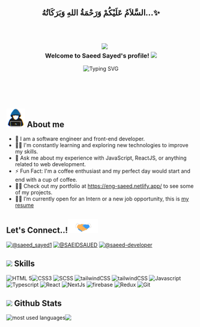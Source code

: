 <div align='center'>

## <b>السَّلاَمُ عَلَيْكُمْ وَرَحْمَةُ اللهِ وَبَرَكَاتُهُ...✨</b>

</div>
<br/>
<br/>
<br/>
<img width="250" align="right" src="https://c.tenor.com/_DOBjnGspYAAAAAM/code-coding.gif">

<h3 align="center">
  Welcome to Saeed Sayed's profile!
  <img src="https://media.giphy.com/media/hvRJCLFzcasrR4ia7z/giphy.gif" width="28">
</h3>

<!-- Typing SVG by DenverCoder1 - https://github.com/DenverCoder1/readme-typing-svg -->
<p align="center">
<img src="https://readme-typing-svg.herokuapp.com?font=Fira+Code&size=28&duration=3000&pause=500&color=9818F7&random=false&width=435&lines=Always+learn+new+things;Front-end+web+developer" alt="Typing SVG" />

<br/>
<br/>
<br/>
<br/>
<br/>

## <picture><img src = "https://github.com/0xAbdulKhalid/0xAbdulKhalid/raw/main/assets/mdImages/about_me.gif" width = 50px></picture> **About me**

- 🏢 I am a software engineer and front-end developer.
- 👨‍💻 I'm constantly learning and exploring new technologies to improve my skills.
- 💬 Ask me about my experience with JavaScript, ReactJS, or anything related to web development.
- ⚡ Fun Fact: I'm a coffee enthusiast and my perfect day would start and end with a cup of coffee.
- 👨‍💻 Check out my portfolio at https://eng-saeed.netlify.app/ to see some of my projects.
- 👨‍💻 I’m currently open for an Intern or a new job opportunity, this is [my resume](https://drive.google.com/file/d/1ujH16EfTnt5i3eW8hp0HWl5FglQXB2HF/view?usp=sharing)


## <b> Let's Connect..!</b><img src="https://github.com/0xAbdulKhalid/0xAbdulKhalid/raw/main/assets/mdImages/handshake.gif" width ="80">

[![@saeed_sayed1](https://img.icons8.com/fluency/48/000000/instagram-new.png "@saeed_sayed1")](https://www.instagram.com/saeed_sayed1/)
[![@SAEIDSAUED](https://img.icons8.com/fluency/48/000000/facebook.png "@SAEIDSAUED")](https://www.facebook.com/SAEIDSAUED)
[![@saeed-developer](https://img.icons8.com/fluency/48/000000/linkedin.png "@saeed-developer")](https://linkedin.com/in/saeed-developer)

<!--<a href="https://www.buymeacoffee.com/yousefdergham" target="_blank"><img src="https://cdn.buymeacoffee.com/buttons/v2/lato-orange.png" alt="Buy Me A Coffee" style="height: 50px !important;width: 174px !important;box-shadow: 0px 3px 2px 0px rgba(190, 190, 190, 0.5) !important;-webkit-box-shadow: 0px 3px 2px 0px rgba(190, 190, 190, 0.5) !important;" ></a>-->

## <img src="https://media2.giphy.com/media/QssGEmpkyEOhBCb7e1/giphy.gif?cid=ecf05e47a0n3gi1bfqntqmob8g9aid1oyj2wr3ds3mg700bl&rid=giphy.gif" width ="25"><b> Skills</b>

<img src="https://img.icons8.com/color/48/000000/html-5--v1.png" title="HTML 5"/><img src="https://img.icons8.com/color/48/000000/css3.png" title="CSS3"/> 
<img src="https://img.icons8.com/color/48/000000/sass.png" title="SCSS"/>
<img src="https://img.icons8.com/color/48/000000/tailwindcss.png" title="tailwindCSS"/>
<img src="https://img.icons8.com/color/48/000000/bootstrap.png" title="tailwindCSS"/>
<img src="https://img.icons8.com/color/48/000000/javascript--v1.png" title="Javascript"/>
<img src="https://img.icons8.com/color/48/000000/typescript--v1.png" title="Typescript"/>
<img src="https://img.icons8.com/office/48/000000/react.png" title="React"/> 
<img src="https://img.icons8.com/color/48/000000/nextjs.png" title="NextJs"/>
<img src="https://img.icons8.com/color/48/000000/firebase.png" title="firebase"/>
<img src="https://img.icons8.com/color/48/000000/redux.png" title="Redux"/>
<img src="https://img.icons8.com/color/48/000000/git.png" title="Git"/>


## <img src="https://media.giphy.com/media/iY8CRBdQXODJSCERIr/giphy.gif" width="35"><b> Github Stats </b>


<img align="left" src="https://github-readme-stats.vercel.app/api/top-langs?username=saeedsayed&show_icons=true&locale=en&layout=compact&theme=radical" alt="most used languages" />
<be>
    <img src="https://komarev.com/ghpvc/?username=saeedsayed&style=for-the-badge&base=10000">
<!--<a href="https://komarev.com/ghpvc/?username=yousefdergham&style=for-the-badge">
</a>-->

